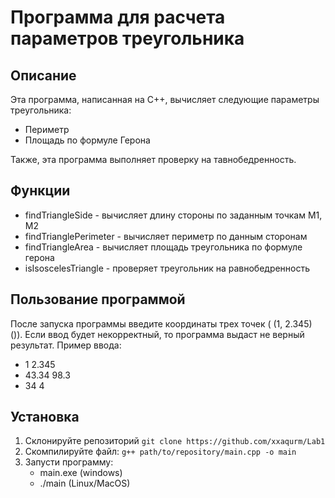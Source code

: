 # Программа для расчета параметров треугольника 
## Описание
Эта программа, написанная на C++, вычисляет следующие параметры треугольника:
- Периметр
- Площадь по формуле Герона

Также, эта программа выполняет проверку на тавнобедренность.

## Функции
- findTriangleSide - вычисляет длину стороны по заданным точкам M1, M2
- findTrianglePerimeter - вычисляет периметр по данным сторонам
- findTriangleArea - вычисляет площадь треугольника по формуле герона
- isIsoscelesTriangle - проверяет треугольник на равнобедренность

## Пользование программой
После запуска программы введите координаты трех точек ( (1, 2.345) ()). Если ввод будет некорректный, то программа выдаст не верный результат.
Пример ввода:
- 1 2.345
- 43.34 98.3
- 34 4

## Установка
1. Склонируйте репозиторий `git clone https://github.com/xxaqurm/Lab1`
2. Скомпилируйте файл: `g++ path/to/repository/main.cpp -o main`
3. Запусти программу:
    - main.exe (windows)
    - ./main   (Linux/MacOS)
